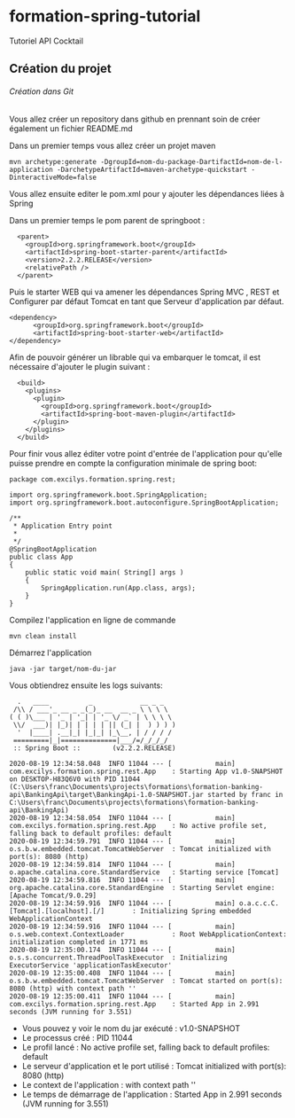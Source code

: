 # formation-spring-tutorial
Tutoriel API Cocktail


## Création du projet 

###### Création dans Git 
Vous allez créer un repository dans github en prennant soin de créer également un fichier README.md 

<!-- [![Github 01](https://github.com/fconsigny-github/formation-spring-tutorial/blob/master/annexes/pictures/01-creation-repository-github.PNG](https://github.com/fconsigny-github/formation-spring-tutorial/blob/master/annexes/pictures/01-creation-repository-github.PNG) -->



Dans un premier temps vous allez créer un projet maven

```
mvn archetype:generate -DgroupId=nom-du-package-DartifactId=nom-de-l-application -DarchetypeArtifactId=maven-archetype-quickstart -DinteractiveMode=false
```

Vous allez ensuite editer le pom.xml  pour y ajouter les dépendances liées à Spring 

Dans un premier temps le pom parent de springboot :

```
  <parent>
    <groupId>org.springframework.boot</groupId>
    <artifactId>spring-boot-starter-parent</artifactId>
    <version>2.2.2.RELEASE</version>
    <relativePath />
  </parent>
```

Puis le starter WEB qui va amener les dépendances Spring MVC , REST et Configurer par défaut Tomcat en tant que Serveur d'application par défaut.
```
<dependency>
      <groupId>org.springframework.boot</groupId>
      <artifactId>spring-boot-starter-web</artifactId>
</dependency>
```

Afin de pouvoir générer  un librable qui va embarquer le tomcat, il est nécessaire d'ajouter le plugin suivant : 
```
  <build>
    <plugins>
      <plugin>
        <groupId>org.springframework.boot</groupId>
        <artifactId>spring-boot-maven-plugin</artifactId>
      </plugin>
    </plugins>
  </build>
```

Pour finir vous allez éditer votre point d'entrée de l'application pour qu'elle puisse prendre en compte la configuration minimale de spring boot: 
```
package com.excilys.formation.spring.rest;

import org.springframework.boot.SpringApplication;
import org.springframework.boot.autoconfigure.SpringBootApplication;

/**
 * Application Entry point
 *
 */
@SpringBootApplication
public class App 
{
    public static void main( String[] args )
    {
        SpringApplication.run(App.class, args);
    }
}

```

Compilez l'application en ligne de commande 
```
mvn clean install
```
Démarrez l'application 


```
java -jar target/nom-du-jar
```

Vous obtiendrez ensuite les logs suivants: 

```
  .   ____          _            __ _ _
 /\\ / ___'_ __ _ _(_)_ __  __ _ \ \ \ \
( ( )\___ | '_ | '_| | '_ \/ _` | \ \ \ \
 \\/  ___)| |_)| | | | | || (_| |  ) ) ) )
  '  |____| .__|_| |_|_| |_\__, | / / / /
 =========|_|==============|___/=/_/_/_/
 :: Spring Boot ::        (v2.2.2.RELEASE)

2020-08-19 12:34:58.048  INFO 11044 --- [           main] com.excilys.formation.spring.rest.App    : Starting App v1.0-SNAPSHOT on DESKTOP-H83Q6V0 with PID 11044 (C:\Users\franc\Documents\projects\formations\formation-banking-api\BankingApi\target\BankingApi-1.0-SNAPSHOT.jar started by franc in C:\Users\franc\Documents\projects\formations\formation-banking-api\BankingApi)
2020-08-19 12:34:58.054  INFO 11044 --- [           main] com.excilys.formation.spring.rest.App    : No active profile set, falling back to default profiles: default
2020-08-19 12:34:59.791  INFO 11044 --- [           main] o.s.b.w.embedded.tomcat.TomcatWebServer  : Tomcat initialized with port(s): 8080 (http)
2020-08-19 12:34:59.814  INFO 11044 --- [           main] o.apache.catalina.core.StandardService   : Starting service [Tomcat]
2020-08-19 12:34:59.816  INFO 11044 --- [           main] org.apache.catalina.core.StandardEngine  : Starting Servlet engine: [Apache Tomcat/9.0.29]
2020-08-19 12:34:59.916  INFO 11044 --- [           main] o.a.c.c.C.[Tomcat].[localhost].[/]       : Initializing Spring embedded WebApplicationContext
2020-08-19 12:34:59.916  INFO 11044 --- [           main] o.s.web.context.ContextLoader            : Root WebApplicationContext: initialization completed in 1771 ms
2020-08-19 12:35:00.174  INFO 11044 --- [           main] o.s.s.concurrent.ThreadPoolTaskExecutor  : Initializing ExecutorService 'applicationTaskExecutor'
2020-08-19 12:35:00.408  INFO 11044 --- [           main] o.s.b.w.embedded.tomcat.TomcatWebServer  : Tomcat started on port(s): 8080 (http) with context path ''
2020-08-19 12:35:00.411  INFO 11044 --- [           main] com.excilys.formation.spring.rest.App    : Started App in 2.991 seconds (JVM running for 3.551)
```

* Vous pouvez y voir le nom du jar exécuté : v1.0-SNAPSHOT
* Le processus créé : PID 11044 
* Le profil lancé :  No active profile set, falling back to default profiles: default
* Le serveur d'application et le port utilisé : Tomcat initialized with port(s): 8080 (http)
* Le context de l'application :  with context path ''
* Le temps de démarrage de l'application :  Started App in 2.991 seconds (JVM running for 3.551)











